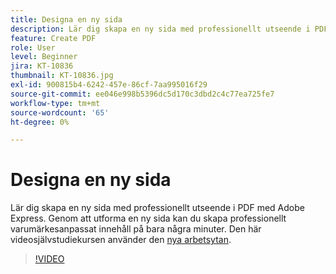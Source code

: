 ```yaml
---
title: Designa en ny sida
description: Lär dig skapa en ny sida med professionellt utseende i PDF med Adobe Express
feature: Create PDF
role: User
level: Beginner
jira: KT-10836
thumbnail: KT-10836.jpg
exl-id: 900815b4-6242-457e-86cf-7aa995016f29
source-git-commit: ee046e998b5396dc5d170c3dbd2c4c77ea725fe7
workflow-type: tm+mt
source-wordcount: '65'
ht-degree: 0%

---
```


# Designa en ny sida

Lär dig skapa en ny sida med professionellt utseende i PDF med Adobe Express. Genom att utforma en ny sida kan du skapa professionellt varumärkesanpassat innehåll på bara några minuter. Den här videosjälvstudiekursen använder den [nya arbetsytan](new-workspace.md).

>[!VIDEO](https://video.tv.adobe.com/v/347331?enablevpops&quality=12&learn=on&hidetitle=true)
